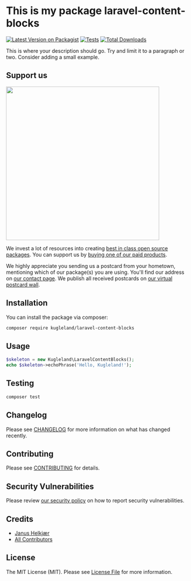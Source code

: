 # This is my package laravel-content-blocks

[![Latest Version on Packagist](https://img.shields.io/packagist/v/kugleland/laravel-content-blocks.svg?style=flat-square)](https://packagist.org/packages/kugleland/laravel-content-blocks)
[![Tests](https://img.shields.io/github/actions/workflow/status/kugleland/laravel-content-blocks/run-tests.yml?branch=main&label=tests&style=flat-square)](https://github.com/kugleland/laravel-content-blocks/actions/workflows/run-tests.yml)
[![Total Downloads](https://img.shields.io/packagist/dt/kugleland/laravel-content-blocks.svg?style=flat-square)](https://packagist.org/packages/kugleland/laravel-content-blocks)

This is where your description should go. Try and limit it to a paragraph or two. Consider adding a small example.

## Support us

[<img src="https://github-ads.s3.eu-central-1.amazonaws.com/laravel-content-blocks.jpg?t=1" width="419px" />](https://spatie.be/github-ad-click/laravel-content-blocks)

We invest a lot of resources into creating [best in class open source packages](https://spatie.be/open-source). You can support us by [buying one of our paid products](https://spatie.be/open-source/support-us).

We highly appreciate you sending us a postcard from your hometown, mentioning which of our package(s) you are using. You'll find our address on [our contact page](https://spatie.be/about-us). We publish all received postcards on [our virtual postcard wall](https://spatie.be/open-source/postcards).

## Installation

You can install the package via composer:

```bash
composer require kugleland/laravel-content-blocks
```

## Usage

```php
$skeleton = new Kugleland\LaravelContentBlocks();
echo $skeleton->echoPhrase('Hello, Kugleland!');
```

## Testing

```bash
composer test
```

## Changelog

Please see [CHANGELOG](CHANGELOG.md) for more information on what has changed recently.

## Contributing

Please see [CONTRIBUTING](https://github.com/spatie/.github/blob/main/CONTRIBUTING.md) for details.

## Security Vulnerabilities

Please review [our security policy](../../security/policy) on how to report security vulnerabilities.

## Credits

- [Janus Helkjær](https://github.com/kugleland)
- [All Contributors](../../contributors)

## License

The MIT License (MIT). Please see [License File](LICENSE.md) for more information.

